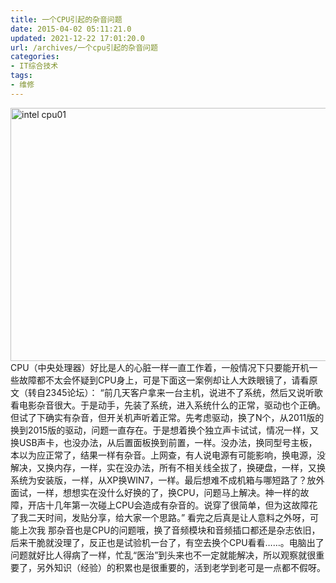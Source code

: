 ```yaml
---
title: 一个CPU引起的杂音问题
date: 2015-04-02 05:11:21.0
updated: 2021-12-22 17:01:20.0
url: /archives/一个cpu引起的杂音问题
categories: 
- IT综合技术
tags: 
- 维修
---
```


<a href="http://uu126.cn/wp-content/uploads/2015/04/intel-cpu01.jpg"><img class="aligncenter wp-image-1661 size-full" src="http://uu126.cn/wp-content/uploads/2015/04/intel-cpu01.jpg" alt="intel cpu01" width="600" height="405" /></a>
CPU（中央处理器）好比是人的心脏一样一直工作着，一般情况下只要能开机一些故障都不太会怀疑到CPU身上，可是下面这一案例却让人大跌眼镜了，请看原文（转自2345论坛）：
“前几天客户拿来一台主机，说进不了系统，然后又说听歌看电影杂音很大。于是动手，先装了系统，进入系统什么的正常，驱动也个正确。但试了下确实有杂音，但开关机声听着正常。先考虑驱动，换了N个，从2011版的换到2015版的驱动，问题一直存在。于是想着换个独立声卡试试，情况一样，又换USB声卡，也没办法，从后置面板换到前置，一样。没办法，换同型号主板，本以为应正常了，结果一样有杂音。上网查，有人说电源有可能影响，换电源，没解决，又换内存，一样，实在没办法，所有不相关线全拔了，换硬盘，一样，又换系统为安装版，一样，从XP换WIN7，一样。最后想难不成机箱与哪短路了？放外面试，一样，想想实在没什么好换的了，换CPU，问题马上解决。神一样的故障，开店十几年第一次碰上CPU会造成有杂音的。说穿了很简单，但为这故障花了我二天时间，发贴分享，给大家一个思路。”
看完之后真是让人意料之外呀，可能上次我 那杂音也是CPU的问题哦，换了音频模块和音频插口都还是杂志依旧，后来干脆就没理了，反正也是试验机一台了，有空去换个CPU看看……。电脑出了问题就好比人得病了一样，忙乱“医治”到头来也不一定就能解决，所以观察就很重要了，另外知识（经验）的积累也是很重要的，活到老学到老可是一点都不假呀。